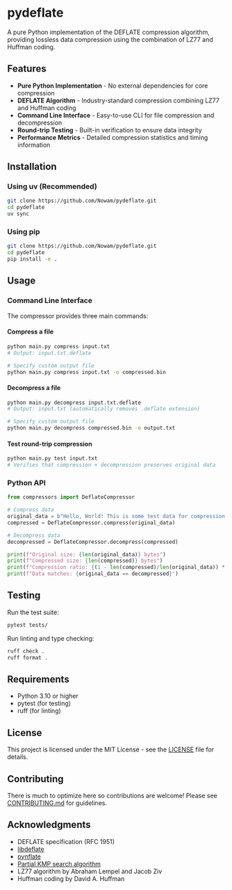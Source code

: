 # pydeflate

A pure Python implementation of the DEFLATE compression algorithm, providing lossless data compression using the combination of LZ77 and Huffman coding.

## Features

- **Pure Python Implementation** - No external dependencies for core compression
- **DEFLATE Algorithm** - Industry-standard compression combining LZ77 and Huffman coding
- **Command Line Interface** - Easy-to-use CLI for file compression and decompression
- **Round-trip Testing** - Built-in verification to ensure data integrity
- **Performance Metrics** - Detailed compression statistics and timing information

## Installation

### Using uv (Recommended)

```bash
git clone https://github.com/Nowam/pydeflate.git
cd pydeflate
uv sync
```

### Using pip

```bash
git clone https://github.com/Nowam/pydeflate.git
cd pydeflate
pip install -e .
```

## Usage

### Command Line Interface

The compressor provides three main commands:

#### Compress a file
```bash
python main.py compress input.txt
# Output: input.txt.deflate

# Specify custom output file
python main.py compress input.txt -o compressed.bin
```

#### Decompress a file
```bash
python main.py decompress input.txt.deflate
# Output: input.txt (automatically removes .deflate extension)

# Specify custom output file
python main.py decompress compressed.bin -o output.txt
```

#### Test round-trip compression
```bash
python main.py test input.txt
# Verifies that compression + decompression preserves original data
```

### Python API

```python
from compressors import DeflateCompressor

# Compress data
original_data = b"Hello, World! This is some test data for compression."
compressed = DeflateCompressor.compress(original_data)

# Decompress data
decompressed = DeflateCompressor.decompress(compressed)

print(f"Original size: {len(original_data)} bytes")
print(f"Compressed size: {len(compressed)} bytes")
print(f"Compression ratio: {(1 - len(compressed)/len(original_data)) * 100:.2f}%")
print(f"Data matches: {original_data == decompressed}")
```

## Testing

Run the test suite:

```bash
pytest tests/
```

Run linting and type checking:

```bash
ruff check .
ruff format .
```


## Requirements

- Python 3.10 or higher
- pytest (for testing)
- ruff (for linting)

## License

This project is licensed under the MIT License - see the [LICENSE](LICENSE) file for details.

## Contributing

There is much to optimize here so contributions are welcome! Please see [CONTRIBUTING.md](CONTRIBUTING.md) for guidelines.

## Acknowledgments

- DEFLATE specification (RFC 1951)
- [libdeflate](https://github.com/ebiggers/libdeflate)
- [pynflate](https://github.com/pynflate/pynflate)
- [Partial KMP search algorithm](https://blog.coderspirit.xyz/blog/2023/06/04/exploring-the-lz77-algorithm)
- LZ77 algorithm by Abraham Lempel and Jacob Ziv
- Huffman coding by David A. Huffman
